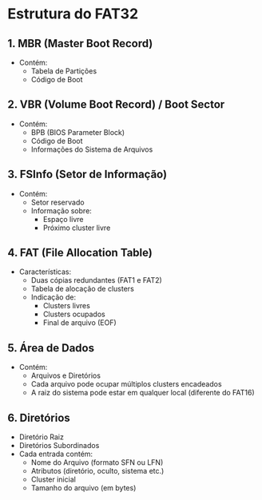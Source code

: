 # Estrutura do FAT32

## 1. MBR (Master Boot Record)
- Contém:
  - Tabela de Partições
  - Código de Boot

## 2. VBR (Volume Boot Record) / Boot Sector
- Contém:
  - BPB (BIOS Parameter Block)
  - Código de Boot
  - Informações do Sistema de Arquivos

## 3. FSInfo (Setor de Informação)
- Contém:
  - Setor reservado
  - Informação sobre:
    - Espaço livre
    - Próximo cluster livre

## 4. FAT (File Allocation Table)
- Características:
  - Duas cópias redundantes (FAT1 e FAT2)
  - Tabela de alocação de clusters
  - Indicação de:
    - Clusters livres
    - Clusters ocupados
    - Final de arquivo (EOF)

## 5. Área de Dados
- Contém:
  - Arquivos e Diretórios
  - Cada arquivo pode ocupar múltiplos clusters encadeados
  - A raiz do sistema pode estar em qualquer local (diferente do FAT16)

## 6. Diretórios
- Diretório Raiz
- Diretórios Subordinados
- Cada entrada contém:
  - Nome do Arquivo (formato SFN ou LFN)
  - Atributos (diretório, oculto, sistema etc.)
  - Cluster inicial
  - Tamanho do arquivo (em bytes)
